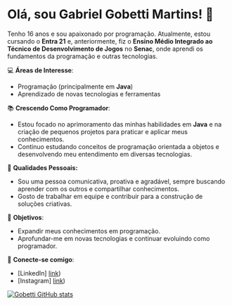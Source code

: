 
# Olá, sou Gabriel Gobetti Martins! 👋

Tenho 16 anos e sou apaixonado por programação. Atualmente, estou cursando o **Entra 21** e, anteriormente, fiz o **Ensino Médio Integrado ao Técnico de Desenvolvimento de Jogos** no **Senac**, onde aprendi os fundamentos da programação e outras tecnologias.

💻 **Áreas de Interesse**:
- Programação (principalmente em **Java**)
- Aprendizado de novas tecnologias e ferramentas

📚 **Crescendo Como Programador**:
- Estou focado no aprimoramento das minhas habilidades em **Java** e na criação de pequenos projetos para praticar e aplicar meus conhecimentos.
- Continuo estudando conceitos de programação orientada a objetos e desenvolvendo meu entendimento em diversas tecnologias.

🤝 **Qualidades Pessoais:**

- Sou uma pessoa comunicativa, proativa e agradável, sempre buscando aprender com os outros e compartilhar conhecimentos.
- Gosto de trabalhar em equipe e contribuir para a construção de soluções criativas.

🚀 **Objetivos**:
- Expandir meus conhecimentos em programação.
- Aprofundar-me em novas tecnologias e continuar evoluindo como programador.

🔗 **Conecte-se comigo**:
- [LinkedIn] [link](https://www.linkedin.com/in/gabriel-gobetti-martins-691069313/))
- [Instagram] [link](https://www.instagram.com/ig.gobetti?igsh=MW9jY3E0dnZmMG1xMQ==))


[![Gobetti GitHub stats](https://github-readme-stats.vercel.app/api?username=anuraghazra)]([https://github.com/anuraghazra/github-readme-stats](https://github.com/GabrielGobetti/GabrielGobetti/edit/main/README.md))

